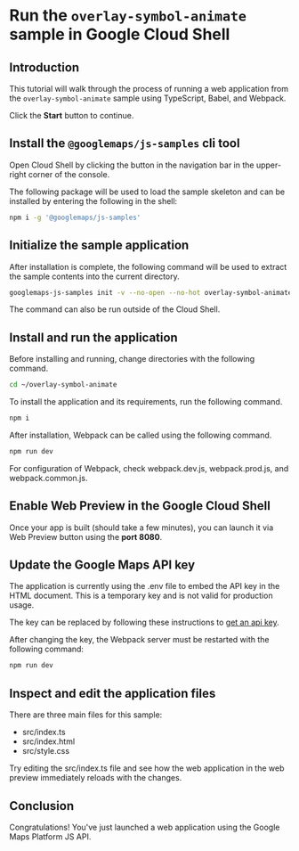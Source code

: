 # Run the `overlay-symbol-animate` sample in Google Cloud Shell

<walkthrough-tutorial-duration duration="10"/>

## Introduction

This tutorial will walk through the process of running a web application from
the `overlay-symbol-animate` sample using TypeScript, Babel, and Webpack.

Click the **Start** button to continue.

## Install the `@googlemaps/js-samples` cli tool

Open Cloud Shell by clicking the
<walkthrough-cloud-shell-icon></walkthrough-cloud-shell-icon> button in the
navigation bar in the upper-right corner of the console.

The following package will be used to load the sample skeleton and can be
installed by entering the following in the shell:

```bash
npm i -g '@googlemaps/js-samples'
```

## Initialize the sample application

After installation is complete, the following command will be used to extract
the sample contents into the current directory.

```bash
googlemaps-js-samples init -v --no-open --no-hot overlay-symbol-animate ~/overlay-symbol-animate
```

The command can also be run outside of the Cloud Shell.

## Install and run the application

Before installing and running, change directories with the following command.

```bash
cd ~/overlay-symbol-animate
```

To install the application and its requirements, run the following command.

```bash
npm i
```

After installation, Webpack can be called using the following command.

```bash
npm run dev
```

For configuration of Webpack, check
<walkthrough-editor-open-file filePath="~/overlay-symbol-animate/webpack.dev.js">webpack.dev.js</walkthrough-editor-open-file>,
<walkthrough-editor-open-file filePath="~/overlay-symbol-animate/webpack.prod.js">webpack.prod.js</walkthrough-editor-open-file>,
and
<walkthrough-editor-open-file filePath="~/overlay-symbol-animate/webpack.common.js">webpack.common.js</walkthrough-editor-open-file>.

## Enable Web Preview in the Google Cloud Shell

Once your app is built (should take a few minutes), you can launch it via
<walkthrough-spotlight-pointer target="cloudshell" spotlightId="devshell-web-preview-button">Web
Preview button</walkthrough-spotlight-pointer> using the **port 8080**.

## Update the Google Maps API key

The application is currently using the
<walkthrough-editor-open-file filePath="~/overlay-symbol-animate/.env">.env</walkthrough-editor-open-file>
file to embed the API key in the HTML document. This is a temporary key and is
not valid for production usage.

The key can be replaced by following these instructions to
[get an api key](https://developers.google.com/maps/documentation/javascript/get-api-key).

After changing the key, the Webpack server must be restarted with the following
command:

```bash
npm run dev
```

## Inspect and edit the application files

There are three main files for this sample:

*   <walkthrough-editor-open-file filePath="~/overlay-symbol-animate/src/index.ts">src/index.ts</walkthrough-editor-open-file>
*   <walkthrough-editor-open-file filePath="~/overlay-symbol-animate/src/index.html">src/index.html</walkthrough-editor-open-file>
*   <walkthrough-editor-open-file filePath="~/overlay-symbol-animate/src/style.css">src/style.css</walkthrough-editor-open-file>

Try editing the <walkthrough-editor-open-file filePath="~/overlay-symbol-animate/src/index.ts">src/index.ts</walkthrough-editor-open-file> file and see how the web application in the web preview immediately reloads with the changes.

## Conclusion

<walkthrough-conclusion-trophy></walkthrough-conclusion-trophy>

Congratulations! You've just launched a web application using the Google Maps
Platform JS API.
